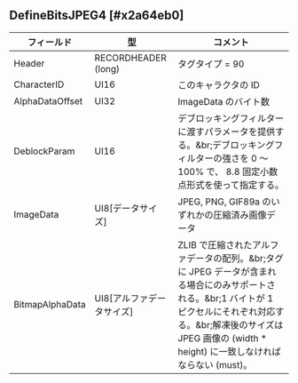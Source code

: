 ## DefineBitsJPEG4 [#x2a64eb0]

|フィールド|型|コメント|
| --- | --- | --- |
|Header|RECORDHEADER (long)|タグタイプ = 90|
|CharacterID|UI16|このキャラクタの ID|
|AlphaDataOffset|UI32|ImageData のバイト数|
|DeblockParam|UI16|デブロッキングフィルターに渡すパラメータを提供する。&br;デブロッキングフィルターの強さを 0 ～ 100% で、 8.8 固定小数点形式を使って指定する。|
|ImageData|UI8[データサイズ]|JPEG, PNG, GIF89a のいずれかの圧縮済み画像データ|
|BitmapAlphaData|UI8[アルファデータサイズ]|ZLIB で圧縮されたアルファデータの配列。&br;タグに JPEG データが含まれる場合にのみサポートされる。&br;1 バイトが 1 ピクセルにそれぞれ対応する。&br;解凍後のサイズは JPEG 画像の (width * height) に一致しなければならない (must)。|
